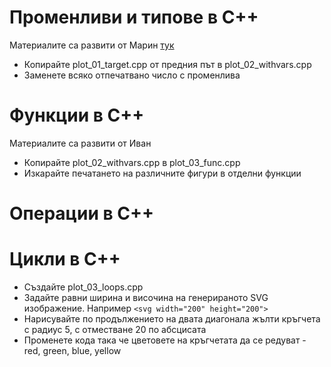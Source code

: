 # Променливи и типове в C++
Материалите са развити от Марин [тук](variablesAndTypesCpp.md)
 - Копирайте plot_01_target.cpp от предния път в plot_02_withvars.cpp
 - Заменете всяко отпечатвано число с променлива
# Функции в C++
Материалите са развити от Иван 

 - Копирайте plot_02_withvars.cpp в plot_03_func.cpp
 - Изкарайте печатането на различните фигури в отделни функции

# Операции в C++

# Цикли в C++

 - Създайте plot_03_loops.cpp
 - Задайте равни ширина и височина на генерираното SVG изображение. Например `<svg width="200" height="200">`
 - Нарисувайте по продължението на двата диагонала жълти кръгчета с радиус 5, с отместване 20 по абсцисата
 - Променете кода така че цветовете на кръгчетата да се редуват - red, green, blue, yellow
